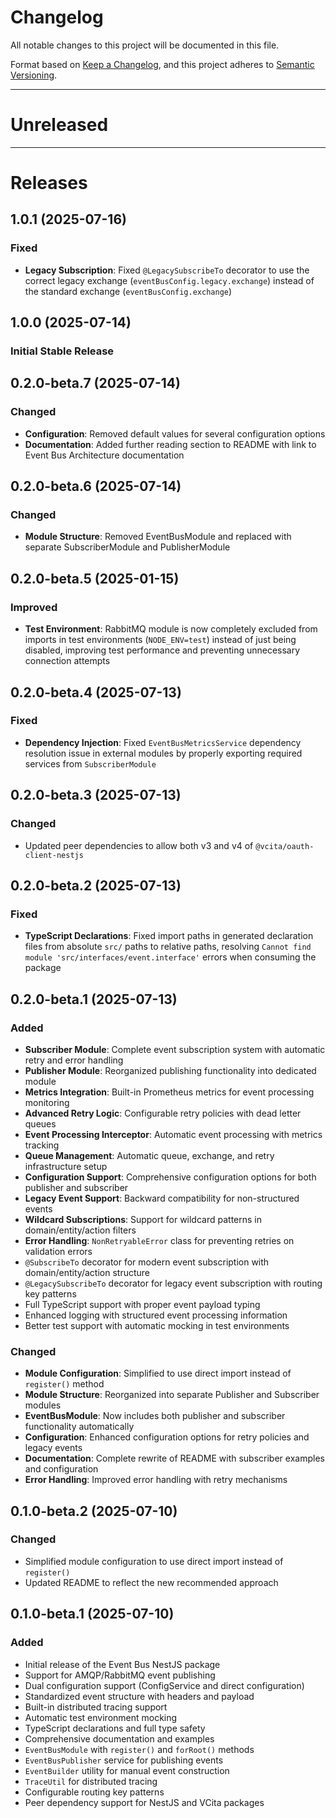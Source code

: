 # Changelog
All notable changes to this project will be documented in this file.

Format based on [Keep a Changelog](https://keepachangelog.com/en/1.0.0/),
and this project adheres to [Semantic Versioning](https://semver.org/spec/v2.0.0.html).

---
# Unreleased

---
# Releases 

## 1.0.1 (2025-07-16)
### Fixed
- **Legacy Subscription**: Fixed `@LegacySubscribeTo` decorator to use the correct legacy exchange (`eventBusConfig.legacy.exchange`) instead of the standard exchange (`eventBusConfig.exchange`)

## 1.0.0 (2025-07-14)
### Initial Stable Release

## 0.2.0-beta.7 (2025-07-14)
### Changed
- **Configuration**: Removed default values for several configuration options
- **Documentation**: Added further reading section to README with link to Event Bus Architecture documentation

## 0.2.0-beta.6 (2025-07-14)
### Changed
- **Module Structure**: Removed EventBusModule and replaced with separate SubscriberModule and PublisherModule

## 0.2.0-beta.5 (2025-01-15)
### Improved
- **Test Environment**: RabbitMQ module is now completely excluded from imports in test environments (`NODE_ENV=test`) instead of just being disabled, improving test performance and preventing unnecessary connection attempts

## 0.2.0-beta.4 (2025-07-13)
### Fixed
- **Dependency Injection**: Fixed `EventBusMetricsService` dependency resolution issue in external modules by properly exporting required services from `SubscriberModule`

## 0.2.0-beta.3 (2025-07-13)
### Changed
- Updated peer dependencies to allow both v3 and v4 of `@vcita/oauth-client-nestjs`

## 0.2.0-beta.2 (2025-07-13)
### Fixed
- **TypeScript Declarations**: Fixed import paths in generated declaration files from absolute `src/` paths to relative paths, resolving `Cannot find module 'src/interfaces/event.interface'` errors when consuming the package

## 0.2.0-beta.1 (2025-07-13)
### Added
- **Subscriber Module**: Complete event subscription system with automatic retry and error handling
- **Publisher Module**: Reorganized publishing functionality into dedicated module
- **Metrics Integration**: Built-in Prometheus metrics for event processing monitoring
- **Advanced Retry Logic**: Configurable retry policies with dead letter queues
- **Event Processing Interceptor**: Automatic event processing with metrics tracking
- **Queue Management**: Automatic queue, exchange, and retry infrastructure setup
- **Configuration Support**: Comprehensive configuration options for both publisher and subscriber
- **Legacy Event Support**: Backward compatibility for non-structured events
- **Wildcard Subscriptions**: Support for wildcard patterns in domain/entity/action filters
- **Error Handling**: `NonRetryableError` class for preventing retries on validation errors
- `@SubscribeTo` decorator for modern event subscription with domain/entity/action structure
- `@LegacySubscribeTo` decorator for legacy event subscription with routing key patterns
- Full TypeScript support with proper event payload typing
- Enhanced logging with structured event processing information
- Better test support with automatic mocking in test environments

### Changed
- **Module Configuration**: Simplified to use direct import instead of `register()` method
- **Module Structure**: Reorganized into separate Publisher and Subscriber modules
- **EventBusModule**: Now includes both publisher and subscriber functionality automatically
- **Configuration**: Enhanced configuration options for retry policies and legacy events
- **Documentation**: Complete rewrite of README with subscriber examples and configuration
- **Error Handling**: Improved error handling with retry mechanisms

## 0.1.0-beta.2 (2025-07-10)
### Changed
- Simplified module configuration to use direct import instead of `register()`
- Updated README to reflect the new recommended approach

## 0.1.0-beta.1 (2025-07-10) 
### Added
- Initial release of the Event Bus NestJS package
- Support for AMQP/RabbitMQ event publishing
- Dual configuration support (ConfigService and direct configuration)
- Standardized event structure with headers and payload
- Built-in distributed tracing support
- Automatic test environment mocking
- TypeScript declarations and full type safety
- Comprehensive documentation and examples
- `EventBusModule` with `register()` and `forRoot()` methods
- `EventBusPublisher` service for publishing events
- `EventBuilder` utility for manual event construction
- `TraceUtil` for distributed tracing
- Configurable routing key patterns
- Peer dependency support for NestJS and VCita packages
